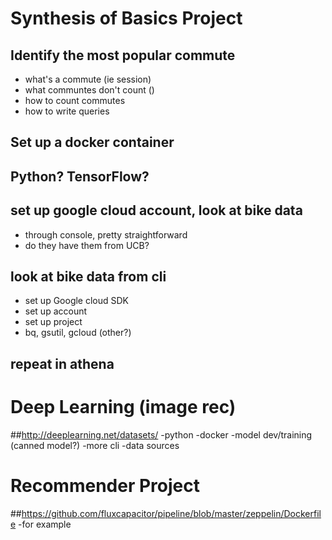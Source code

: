 
# Synthesis of Basics Project
## Identify the most popular commute
- what's a commute (ie session)
- what communtes don't count ()
- how to count commutes
- how to write queries


## Set up a docker container
## Python? TensorFlow?

## set up google cloud account, look at bike data
  * through console, pretty straightforward
  * do they have them from UCB?
## look at bike data from cli
  * set up Google cloud SDK
  * set up account
  * set up project
  * bq, gsutil, gcloud (other?)
## repeat in athena




# Deep Learning (image rec)
##http://deeplearning.net/datasets/
-python
-docker
-model dev/training (canned model?)
-more cli
-data sources

# Recommender Project
##https://github.com/fluxcapacitor/pipeline/blob/master/zeppelin/Dockerfile
-for example
